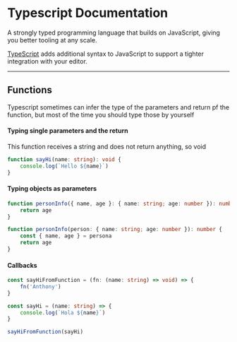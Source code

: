 # Typescript Documentation

A strongly typed programming language that builds on JavaScript, giving you better tooling at any scale.

[TypeScript](https://www.typescriptlang.org) adds additional syntax to JavaScript to support a tighter integration with your editor.

---

## Functions

Typescript sometimes can infer the type of the parameters and return pf the function, but most of the time you should type those by yourself

#### Typing single parameters and the return

This function receives a string and does not return anything, so void

```typescript
function sayHi(name: string): void {
	console.log(`Hello ${name}`)
}
```

#### Typing objects as parameters

```typescript
function personInfo({ name, age }: { name: string; age: number }): number {
	return age
}
```

```typescript
function personInfo(person: { name: string; age: number }): number {
	const { name, age } = persona
	return age
}
```

#### Callbacks

```typescript
const sayHiFromFunction = (fn: (name: string) => void) => {
	fn('Anthony')
}

const sayHi = (name: string) => {
	console.log(`Hola ${name}`)
}

sayHiFromFunction(sayHi)
```
